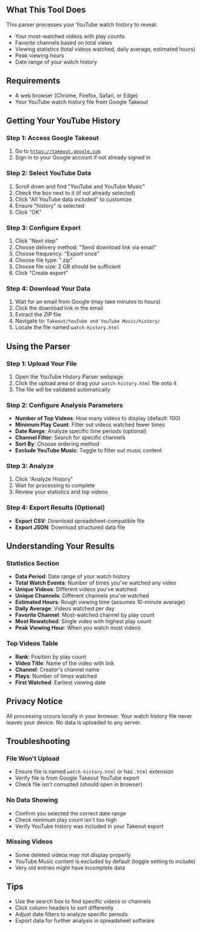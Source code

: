 ## What This Tool Does

This parser processes your YouTube watch history to reveal:
- Your most-watched videos with play counts
- Favorite channels based on total views
- Viewing statistics (total videos watched, daily average, estimated hours)
- Peak viewing hours
- Date range of your watch history

## Requirements

- A web browser (Chrome, Firefox, Safari, or Edge)
- Your YouTube watch history file from Google Takeout

## Getting Your YouTube History

### Step 1: Access Google Takeout
1. Go to [`https://takeout.google.com`](https://takeout.google.com)
2. Sign in to your Google account if not already signed in

### Step 2: Select YouTube Data
1. Scroll down and find "YouTube and YouTube Music"
2. Check the box next to it (if not already selected)
3. Click "All YouTube data included" to customize
4. Ensure "history" is selected
5. Click "OK"

### Step 3: Configure Export
1. Click "Next step"
2. Choose delivery method: "Send download link via email"
3. Choose frequency: "Export once"
4. Choose file type: ".zip"
5. Choose file size: 2 GB should be sufficient
6. Click "Create export"

### Step 4: Download Your Data
1. Wait for an email from Google (may take minutes to hours)
2. Click the download link in the email
3. Extract the ZIP file
4. Navigate to: `Takeout/YouTube and YouTube Music/history/`
5. Locate the file named `watch-history.html`

## Using the Parser

### Step 1: Upload Your File
1. Open the YouTube History Parser webpage
2. Click the upload area or drag your `watch-history.html` file onto it
3. The file will be validated automatically

### Step 2: Configure Analysis Parameters
- **Number of Top Videos**: How many videos to display (default: 100)
- **Minimum Play Count**: Filter out videos watched fewer times
- **Date Range**: Analyze specific time periods (optional)
- **Channel Filter**: Search for specific channels
- **Sort By**: Choose ordering method
- **Exclude YouTube Music**: Toggle to filter out music content

### Step 3: Analyze
1. Click "Analyze History"
2. Wait for processing to complete
3. Review your statistics and top videos

### Step 4: Export Results (Optional)
- **Export CSV**: Download spreadsheet-compatible file
- **Export JSON**: Download structured data file

## Understanding Your Results

### Statistics Section
- **Data Period**: Date range of your watch history
- **Total Watch Events**: Number of times you've watched any video
- **Unique Videos**: Different videos you've watched
- **Unique Channels**: Different channels you've watched
- **Estimated Hours**: Rough viewing time (assumes 10-minute average)
- **Daily Average**: Videos watched per day
- **Favorite Channel**: Most-watched channel by play count
- **Most Rewatched**: Single video with highest play count
- **Peak Viewing Hour**: When you watch most videos

### Top Videos Table
- **Rank**: Position by play count
- **Video Title**: Name of the video with link
- **Channel**: Creator's channel name
- **Plays**: Number of times watched
- **First Watched**: Earliest viewing date

## Privacy Notice

All processing occurs locally in your browser. Your watch history file never leaves your device. No data is uploaded to any server.

## Troubleshooting

### File Won't Upload
- Ensure file is named `watch-history.html` or has `.html` extension
- Verify file is from Google Takeout YouTube export
- Check file isn't corrupted (should open in browser)

### No Data Showing
- Confirm you selected the correct date range
- Check minimum play count isn't too high
- Verify YouTube history was included in your Takeout export

### Missing Videos
- Some deleted videos may not display properly
- YouTube Music content is excluded by default (toggle setting to include)
- Very old entries might have incomplete data

## Tips

- Use the search box to find specific videos or channels
- Click column headers to sort differently
- Adjust date filters to analyze specific periods
- Export data for further analysis in spreadsheet software
